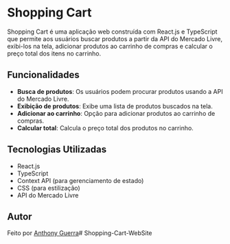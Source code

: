 # Shopping Cart

Shopping Cart é uma aplicação web construída com React.js e TypeScript que permite aos usuários buscar produtos a partir da API do Mercado Livre, exibi-los na tela, adicionar produtos ao carrinho de compras e calcular o preço total dos itens no carrinho.

## Funcionalidades

- **Busca de produtos**: Os usuários podem procurar produtos usando a API do Mercado Livre.
- **Exibição de produtos**: Exibe uma lista de produtos buscados na tela.
- **Adicionar ao carrinho**: Opção para adicionar produtos ao carrinho de compras.
- **Calcular total**: Calcula o preço total dos produtos no carrinho.

## Tecnologias Utilizadas

- React.js
- TypeScript
- Context API (para gerenciamento de estado)
- CSS (para estilização)
- API do Mercado Livre

## Autor

Feito por [Anthony Guerra](https://github.com/TonyGuerra122)#   S h o p p i n g - C a r t - W e b S i t e  
 